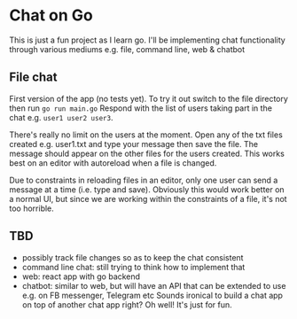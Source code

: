 # Chat on Go

This is just a fun project as I learn go. I'll be implementing chat functionality through various mediums e.g. file, command line, web & chatbot

## File chat
First version of the app (no tests yet).
To try it out switch to the file directory then run `go run main.go`
Respond with the list of users taking part in the chat e.g. `user1 user2 user3`. 

There's really no limit on the users at the moment.
Open any of the txt files created e.g. user1.txt and type your message then save the file. The message should appear on the other files for the users created. This works best on an editor with autoreload when a file is changed.

Due to constraints in reloading files in an editor, only one user can send a message at a time (i.e. type and save). Obviously this would work better on a normal UI, but since we are working within the constraints of a file, it's not too horrible.

## TBD
- possibly track file changes so as to keep the chat consistent
- command line chat: still trying to think how to implement that
- web: react app with go backend
- chatbot: similar to web, but will have an API that can be extended to use e.g. on FB messenger, Telegram etc
Sounds ironical to build a chat app on top of another chat app right? Oh well! It's just for fun.